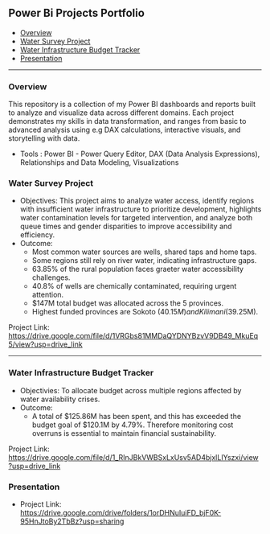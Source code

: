 ## Power Bi Projects Portfolio
- [Overview](#overview)
- [Water Survey Project](#water-survey-project)
- [Water Infrastructure Budget Tracker](#water-infrastructure-budget-tracker)
- [Presentation](#presentation)

---

### Overview
This repository is a collection of my Power BI dashboards and reports built to analyze and visualize data across different domains. Each project demonstrates my skills in data transformation, and ranges from basic to advanced analysis using e.g DAX calculations, interactive visuals, and storytelling with data.
- Tools : Power BI - Power Query Editor, DAX (Data Analysis Expressions), Relationships and Data Modeling, Visualizations

### Water Survey Project
- Objectives: This project aims to analyze water access, identify regions with insufficient water infrastructure to prioritize development, highlights water contamination levels for targeted intervention, and analyze both queue times and gender disparities to improve accessibility and efficiency.
- Outcome:
   * Most common water sources are wells, shared taps and home taps.
   * Some regions still rely on river water, indicating infrastructure gaps.
   * 63.85% of the rural population faces graeter water accessibility challenges.
   * 40.8% of wells are chemically contaminated, requiring urgent attention.
   * $147M total budget was allocated across the 5 provinces.
   * Highest funded provinces are Sokoto ($40.15M) and Kilimani ($39.25M).

Project Link: https://drive.google.com/file/d/1VRGbs81MMDaQYDNYBzvV9DB49_MkuEq5/view?usp=drive_link

---
### Water Infrastructure Budget Tracker
- Objectivies: To allocate budget across multiple regions affected by water availability crises.
- Outcome:
   * A total of $125.86M has been spent, and this has exceeded the budget goal of $120.1M by 4.79%. Therefore monitoring cost overruns is essential to maintain financial sustainability.
  
Project Link: https://drive.google.com/file/d/1_RInJBkVWBSxLxUsv5AD4bjxlLIYszxi/view?usp=drive_link


### Presentation
 * Project Link: https://drive.google.com/drive/folders/1orDHNuIuiFD_bjF0K-95HnJtoBy2TbBz?usp=sharing
